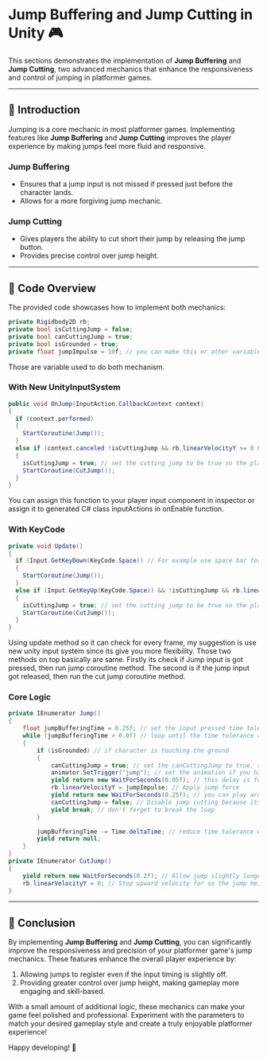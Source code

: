 # Jump Buffering and Jump Cutting in Unity 🎮  

This sections demonstrates the implementation of **Jump Buffering** and **Jump Cutting**, two advanced mechanics that enhance the responsiveness and control of jumping in platformer games.  

---

## 📝 **Introduction**  
Jumping is a core mechanic in most platformer games. Implementing features like **Jump Buffering** and **Jump Cutting** improves the player experience by making jumps feel more fluid and responsive.  

### **Jump Buffering**  
- Ensures that a jump input is not missed if pressed just before the character lands.  
- Allows for a more forgiving jump mechanic.  

### **Jump Cutting**  
- Gives players the ability to cut short their jump by releasing the jump button.  
- Provides precise control over jump height.  

---

## 🚀 **Code Overview**  

The provided code showcases how to implement both mechanics:  
```csharp
private Rigidbody2D rb;
private bool isCuttingJump = false;
private bool canCuttingJump = true;
private bool isGrounded = true;
private float jumpImpulse = 10f; // you can make this or other variable field to be SerializeField/public so you can edit it in inspector and have tracking on it.
```
Those are variable used to do both mechanism.

### **With New UnityInputSystem**
```csharp
public void OnJump(InputAction.CallbackContext context)
{
  if (context.performed)
  {
    StartCoroutine(Jump());
  }
  else if (context.canceled !isCuttingJump && rb.linearVelocityY >= 0 && canCuttingJump) // we need to check if the jumping states is not in falling states by using linearVelocityY on Rigidbody2D
  {
    isCuttingJump = true; // set the cutting jump to be true so the player cant do cut jump multiple time in air, its can causes character stopping in mid-air for period times.
    StartCoroutine(CutJump());
  }
}
```
You can assign this function to your player input component in inspector or assign it to generated C# class inputActions in onEnable function.
### **With KeyCode**
```csharp
private void Update()
{
  if (Input.GetKeyDown(KeyCode.Space)) // For example use space bar for jump
  {
    StartCoroutine(Jump());
  }
  else if (Input.GetKeyUp(KeyCode.Space)) && !isCuttingJump && rb.linearVelocityY >= 0 && canCuttingJump) // we need to check if the jumping states is not in falling states by using linearVelocityY on Rigidbody2D
  {
    isCuttingJump = true; // set the cutting jump to be true so the player cant do cut jump multiple time in air, its can causes character stopping in mid-air for period times.
    StartCoroutine(CutJump());
  }
}
```
Using update method so it can check for every frame, my suggestion is use new unity input system since its give you more flexibility.
Those two methods on top basically are same. Firstly its check if Jump input is got pressed, then run jump coroutine method. The second is if the jump input got released, then run the cut jump coroutine method.

### **Core Logic**
```csharp
private IEnumerator Jump()
{
    float jumpBufferingTime = 0.25f; // set the input pressed time tolerance(bigger number will make you can press jump input way before it land on the ground) 
    while (jumpBufferingTime > 0.0f) // loop until the time tolerance reached zero
    {
        if (isGrounded) // if character is touching the ground 
        {
            canCuttingJump = true; // set the canCuttingJump to true, so player can make jump cutting 
            animator.SetTrigger("jump"); // set the animation if you have
            yield return new WaitForSeconds(0.05f); // this delay is for sync with animation, delete this line if you want no delay
            rb.linearVelocityY = jumpImpulse; // Apply jump force 
            yield return new WaitForSeconds(0.25f); // you can play around with this number base on how long your jump states before reaching your maximum velocity
            canCuttingJump = false; // Disable jump cutting because its already reached the max jump height
            yield break; // don't forget to break the loop
        }

        jumpBufferingTime -= Time.deltaTime; // reduce time tolerance with Time.deltaTime so it have fixed number base on time.
        yield return null;
    }
}
private IEnumerator CutJump()
{
    yield return new WaitForSeconds(0.2f); // Allow jump slightly longer so the jump is not to short 
    rb.linearVelocityY = 0; // Stop upward velocity for so the jump height will be cut and start falling
}
```
---

## 🏁 **Conclusion**  

By implementing **Jump Buffering** and **Jump Cutting**, you can significantly improve the responsiveness and precision of your platformer game's jump mechanics. These features enhance the overall player experience by:  

1. Allowing jumps to register even if the input timing is slightly off.  
2. Providing greater control over jump height, making gameplay more engaging and skill-based.  

With a small amount of additional logic, these mechanics can make your game feel polished and professional. Experiment with the parameters to match your desired gameplay style and create a truly enjoyable platformer experience!  

Happy developing! 🚀  
